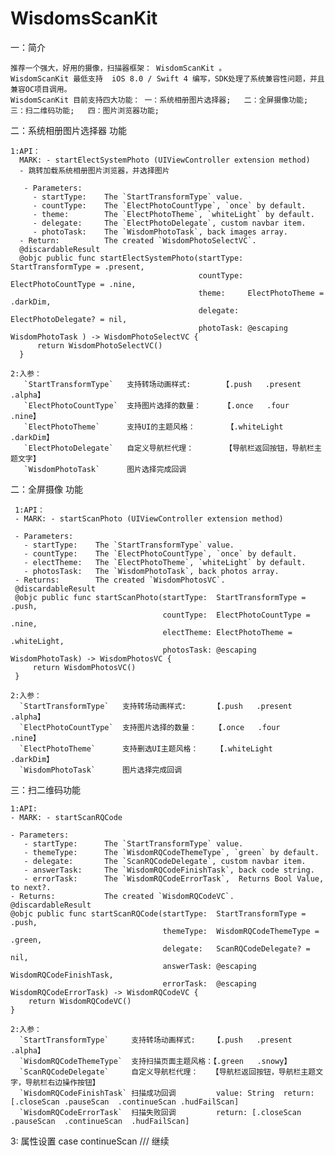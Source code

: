 # WisdomsScanKit

   一：简介
   
    推荐一个强大，好用的摄像，扫描器框架： WisdomScanKit 。
    WisdomScanKit 最低支持  iOS 8.0 / Swift 4 编写，SDK处理了系统兼容性问题，并且兼容OC项目调用。
    WisdomScanKit 目前支持四大功能： 一：系统相册图片选择器;   二：全屏摄像功能;   三：扫二维码功能;   四：图片浏览器功能;
        
  二：系统相册图片选择器 功能
  
    1:API：
      MARK: - startElectSystemPhoto (UIViewController extension method) 
      - 跳转加载系统相册图片浏览器，并选择图片
      
       - Parameters:
         - startType:    The `StartTransformType` value.                
         - countType:    The `ElectPhotoCountType`, `once` by default.  
         - theme:        The `ElectPhotoTheme`, `whiteLight` by default.
         - delegate:     The `ElectPhotoDelegate`, custom navbar item.
         - photoTask:    The `WisdomPhotoTask`, back images array.                     
      - Return:          The created `WisdomPhotoSelectVC`.
      @discardableResult
      @objc public func startElectSystemPhoto(startType: StartTransformType = .present,
                                              countType: ElectPhotoCountType = .nine,
                                              theme:     ElectPhotoTheme = .darkDim,
                                              delegate:  ElectPhotoDelegate? = nil,
                                              photoTask: @escaping WisdomPhotoTask ) -> WisdomPhotoSelectVC {
          return WisdomPhotoSelectVC()
      }

    2:入参：
       `StartTransformType`   支持转场动画样式:       【.push   .present   .alpha】
       `ElectPhotoCountType`  支持图片选择的数量：     【.once   .four      .nine】
       `ElectPhotoTheme`      支持UI的主题风格：       【.whiteLight    .darkDim】
       `ElectPhotoDelegate`   自定义导航栏代理：       【导航栏返回按钮，导航栏主题文字】
       `WisdomPhotoTask`      图片选择完成回调
       
   二：全屏摄像 功能
   
     1:API：
     - MARK: - startScanPhoto (UIViewController extension method) 

     - Parameters:
       - startType:    The `StartTransformType` value.                  
       - countType:    The `ElectPhotoCountType`, `once` by default.    
       - electTheme:   The `ElectPhotoTheme`, `whiteLight` by default.  
       - photosTask:   The `WisdomPhotoTask`, back photos array.        
     - Returns:        The created `WisdomPhotosVC`.
     @discardableResult
     @objc public func startScanPhoto(startType:  StartTransformType = .push,
                                      countType:  ElectPhotoCountType = .nine,
                                      electTheme: ElectPhotoTheme = .whiteLight,
                                      photosTask: @escaping WisdomPhotoTask) -> WisdomPhotosVC {
         return WisdomPhotosVC()
     }

    2:入参：
      `StartTransformType`   支持转场动画样式:      【.push   .present   .alpha】
      `ElectPhotoCountType`  支持图片选择的数量：    【.once   .four      .nine】
      `ElectPhotoTheme`      支持删选UI主题风格：    【.whiteLight     .darkDim】
      `WisdomPhotoTask`      图片选择完成回调

  三：扫二维码功能
    
    1:API:
    - MARK: - startScanRQCode
    
    - Parameters:
       - startType:      The `StartTransformType` value.               
       - themeType:      The `WisdomRQCodeThemeType`, `green` by default.
       - delegate:       The `ScanRQCodeDelegate`, custom navbar item.
       - answerTask:     The `WisdomRQCodeFinishTask`, back code string.  
       - errorTask:      The `WisdomRQCodeErrorTask`,  Returns Bool Value, to next?.             
    - Returns:           The created `WisdomRQCodeVC`.
    @discardableResult
    @objc public func startScanRQCode(startType:  StartTransformType = .push,
                                      themeType:  WisdomRQCodeThemeType = .green,
                                      delegate:   ScanRQCodeDelegate? = nil,
                                      answerTask: @escaping WisdomRQCodeFinishTask,
                                      errorTask:  @escaping WisdomRQCodeErrorTask) -> WisdomRQCodeVC {
        return WisdomRQCodeVC()
    }

    2:入参：
      `StartTransformType`     支持转场动画样式:    【.push   .present   .alpha】
      `WisdomRQCodeThemeType`  支持扫描页面主题风格：【.green   .snowy】
      `ScanRQCodeDelegate`     自定义导航栏代理：   【导航栏返回按钮，导航栏主题文字，导航栏右边操作按钮】
      `WisdomRQCodeFinishTask` 扫描成功回调         value: String  return: [.closeScan .pauseScan  .continueScan .hudFailScan]
      `WisdomRQCodeErrorTask`  扫描失败回调         return: [.closeScan .pauseScan  .continueScan  .hudFailScan]
  
  3: 属性设置
    case continueScan     /// 继续  
  
       
